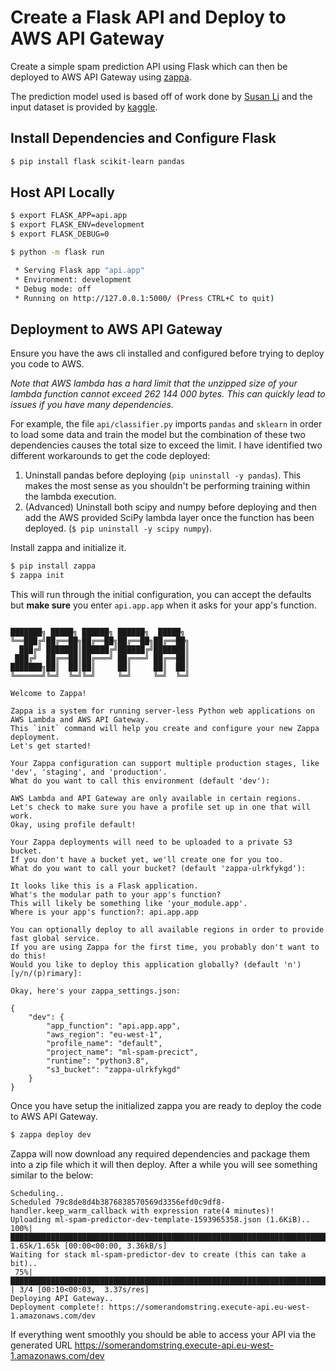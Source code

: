 # Create a Flask API and Deploy to AWS API Gateway

Create a simple spam prediction API using Flask which can then be deployed to AWS API Gateway using [zappa](https://github.com/Miserlou/Zappa).

The prediction model used is based off of work done by [Susan Li](https://github.com/susanli2016/SMS-Message-Spam-Detector) and the input dataset is provided by [kaggle](https://www.kaggle.com/uciml/sms-spam-collection-dataset).

## Install Dependencies and Configure Flask

```bash
$ pip install flask scikit-learn pandas
```

## Host API Locally

```bash
$ export FLASK_APP=api.app
$ export FLASK_ENV=development
$ export FLASK_DEBUG=0

$ python -m flask run

 * Serving Flask app "api.app"
 * Environment: development
 * Debug mode: off
 * Running on http://127.0.0.1:5000/ (Press CTRL+C to quit)
```

## Deployment to AWS API Gateway

Ensure you have the aws cli installed and configured before trying to deploy you code to AWS.

*Note that AWS lambda has a hard limit that the unzipped size of your lambda function cannot exceed 262 144 000 bytes. This can quickly lead to issues if you have many dependencies.*

 For example, the file ```api/classifier.py``` imports ```pandas``` and ```sklearn``` in order to load some data and train the model but the combination of these two dependencies causes the total size to exceed the limit. I have identified two different workarounds to get the code deployed:
1. Uninstall pandas before deploying (```pip uninstall -y pandas```). This makes the most sense as you shouldn't be performing training within the lambda execution.
1. (Advanced) Uninstall both scipy and numpy before deploying and then add the AWS provided SciPy lambda layer once the function has been deployed. (```$ pip uninstall -y scipy numpy```).

Install zappa and initialize it.

```bash
$ pip install zappa
$ zappa init
```
This will run through the initial configuration, you can accept the defaults but **make sure** you enter ```api.app.app``` when it asks for your app's function.

```
                                                                                                                                                                                                  
███████╗ █████╗ ██████╗ ██████╗  █████╗                                                                                                                                                           
╚══███╔╝██╔══██╗██╔══██╗██╔══██╗██╔══██╗                                                                                                                                                          
  ███╔╝ ███████║██████╔╝██████╔╝███████║                                                                                                                                                          
 ███╔╝  ██╔══██║██╔═══╝ ██╔═══╝ ██╔══██║                                                                                                                                                          
███████╗██║  ██║██║     ██║     ██║  ██║                                                                                                                                                          
╚══════╝╚═╝  ╚═╝╚═╝     ╚═╝     ╚═╝  ╚═╝                                                                                                                                                          
                                                                                                                                                                                                  
Welcome to Zappa!                                                                                                                                                                                 
                                                                                                                                                                                                  
Zappa is a system for running server-less Python web applications on AWS Lambda and AWS API Gateway.                                                                                              
This `init` command will help you create and configure your new Zappa deployment.                                                                                                                 
Let's get started!                                                                                                                                                                                
                                                                                                                                                                                                  
Your Zappa configuration can support multiple production stages, like 'dev', 'staging', and 'production'.                                                                                         
What do you want to call this environment (default 'dev'):                                       
                                                
AWS Lambda and API Gateway are only available in certain regions. Let's check to make sure you have a profile set up in one that will work.                                                       
Okay, using profile default!        
                                                
Your Zappa deployments will need to be uploaded to a private S3 bucket.                          
If you don't have a bucket yet, we'll create one for you too.                                    
What do you want to call your bucket? (default 'zappa-ulrkfykgd'):                               
                                                
It looks like this is a Flask application.
What's the modular path to your app's function?
This will likely be something like 'your_module.app'.                                            
Where is your app's function?: api.app.app
                                                
You can optionally deploy to all available regions in order to provide fast global service.      
If you are using Zappa for the first time, you probably don't want to do this!                   
Would you like to deploy this application globally? (default 'n') [y/n/(p)rimary]:               
                                                
Okay, here's your zappa_settings.json:
                                                
{        
    "dev": {
        "app_function": "api.app.app",
        "aws_region": "eu-west-1",
        "profile_name": "default",
        "project_name": "ml-spam-precict",
        "runtime": "python3.8",
        "s3_bucket": "zappa-ulrkfykgd"
    }                                  
}
```

Once you have setup the initialized zappa you are ready to deploy the code to AWS API Gateway.

```bash
$ zappa deploy dev
```

Zappa will now download any required dependencies and package them into a zip file which it will then deploy. After a while you will see something similar to the below:

```
Scheduling..
Scheduled 79c8de8d4b3876838570569d3356efd0c9df8-handler.keep_warm_callback with expression rate(4 minutes)!
Uploading ml-spam-predictor-dev-template-1593965358.json (1.6KiB)..
100%|████████████████████████████████████████████████████████████████████████████████████████████████████████████████████████████████████████████████████████| 1.65k/1.65k [00:00<00:00, 3.36kB/s]
Waiting for stack ml-spam-predictor-dev to create (this can take a bit)..
 75%|██████████████████████████████████████████████████████████████████████████████████████████████████████████████████████▌                                       | 3/4 [00:10<00:03,  3.37s/res]
Deploying API Gateway..
Deployment complete!: https://somerandomstring.execute-api.eu-west-1.amazonaws.com/dev
```

If everything went smoothly you should be able to access your API via the generated URL https://somerandomstring.execute-api.eu-west-1.amazonaws.com/dev
